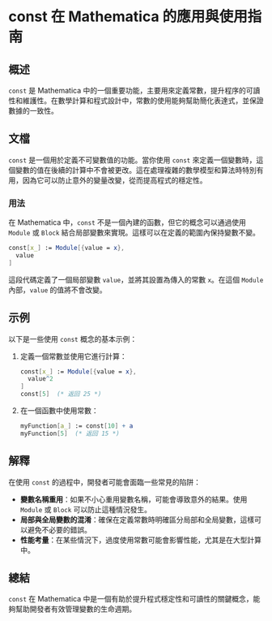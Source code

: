 <!--
Meta Description: # const 在 Mathematica 的應用與使用指南 ## 概述 `const` 是 Mathematica 中的一個重要功能，主要用來定義常數，提升程序的可讀性和維護性。在數學計算和程式設計中，常數的使用能夠幫助簡化表達式，並保證數據的一致性。 ## 文檔 `const` 是一個用於定義不...
Meta Keywords: const, mathematica, value, module, block
-->

# const 在 Mathematica 的應用與使用指南

## 概述
`const` 是 Mathematica 中的一個重要功能，主要用來定義常數，提升程序的可讀性和維護性。在數學計算和程式設計中，常數的使用能夠幫助簡化表達式，並保證數據的一致性。

## 文檔
`const` 是一個用於定義不可變數值的功能。當你使用 `const` 來定義一個變數時，這個變數的值在後續的計算中不會被更改。這在處理複雜的數學模型和算法時特別有用，因為它可以防止意外的變量改變，從而提高程式的穩定性。

### 用法
在 Mathematica 中，`const` 不是一個內建的函數，但它的概念可以通過使用 `Module` 或 `Block` 結合局部變數來實現。這樣可以在定義的範圍內保持變數不變。

```mathematica
const[x_] := Module[{value = x},
  value
]
```

這段代碼定義了一個局部變數 `value`，並將其設置為傳入的常數 `x`。在這個 `Module` 內部，`value` 的值將不會改變。

## 示例
以下是一些使用 `const` 概念的基本示例：

1. 定義一個常數並使用它進行計算：
   ```mathematica
   const[x_] := Module[{value = x},
     value^2
   ]
   const[5]  (* 返回 25 *)
   ```

2. 在一個函數中使用常數：
   ```mathematica
   myFunction[a_] := const[10] + a
   myFunction[5]  (* 返回 15 *)
   ```

## 解釋
在使用 `const` 的過程中，開發者可能會面臨一些常見的陷阱：

- **變數名稱重用**：如果不小心重用變數名稱，可能會導致意外的結果。使用 `Module` 或 `Block` 可以防止這種情況發生。
- **局部與全局變數的混淆**：確保在定義常數時明確區分局部和全局變數，這樣可以避免不必要的錯誤。
- **性能考量**：在某些情況下，過度使用常數可能會影響性能，尤其是在大型計算中。

## 總結
`const` 在 Mathematica 中是一個有助於提升程式穩定性和可讀性的關鍵概念，能夠幫助開發者有效管理變數的生命週期。